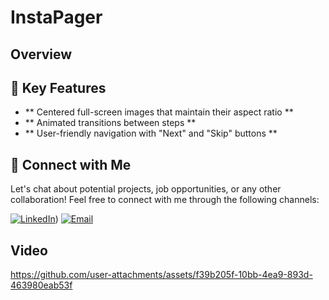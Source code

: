 # InstaPager
## Overview

## 🚀 Key Features
- **  Centered full-screen images that maintain their aspect ratio **
- **  Animated transitions between steps **
- **  User-friendly navigation with "Next" and "Skip" buttons **


## 🤝 Connect with Me
Let's chat about potential projects, job opportunities, or any other collaboration! Feel free to connect with me through the following channels:

[![LinkedIn]([https://img.shields.io/badge/LinkedIn-Connect-blue?style=for-the-badge&logo=linkedin)](https://www.linkedin.com/in/muhammad-zohaib-imtiaz-dev/))
[![Email](https://img.shields.io/badge/Email-Drop%20a%20Message-red?style=for-the-badge&logo=gmail)](mailto:mzkhan9610@gmail.com)

## Video

https://github.com/user-attachments/assets/f39b205f-10bb-4ea9-893d-463980eab53f

